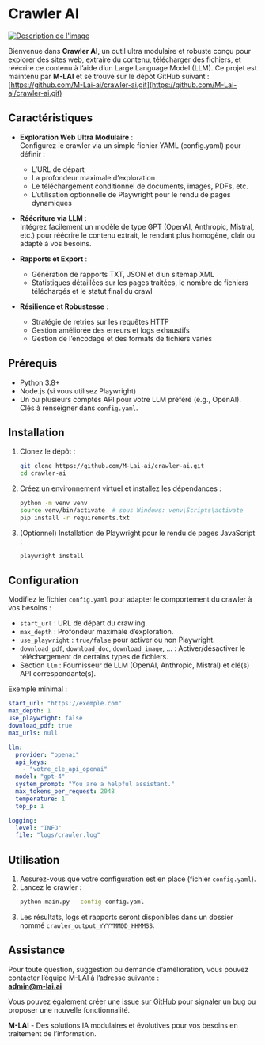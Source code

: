 # Crawler AI
[![Description de l'image](https://raw.githubusercontent.com/M-Lai-ai/logo/refs/heads/main/favicon.ico)](https://votre-lien-cible.com)

Bienvenue dans **Crawler AI**, un outil ultra modulaire et robuste conçu pour explorer des sites web, extraire du contenu, télécharger des fichiers, et réécrire ce contenu à l’aide d’un Large Language Model (LLM). Ce projet est maintenu par **M-LAI** et se trouve sur le dépôt GitHub suivant : [https://github.com/M-Lai-ai/crawler-ai.git](https://github.com/M-Lai-ai/crawler-ai.git)

## Caractéristiques

- **Exploration Web Ultra Modulaire** :  
  Configurez le crawler via un simple fichier YAML (config.yaml) pour définir :
  - L’URL de départ
  - La profondeur maximale d’exploration
  - Le téléchargement conditionnel de documents, images, PDFs, etc.
  - L’utilisation optionnelle de Playwright pour le rendu de pages dynamiques
  
- **Réécriture via LLM** :  
  Intégrez facilement un modèle de type GPT (OpenAI, Anthropic, Mistral, etc.) pour réécrire le contenu extrait, le rendant plus homogène, clair ou adapté à vos besoins.
  
- **Rapports et Export** :
  - Génération de rapports TXT, JSON et d’un sitemap XML
  - Statistiques détaillées sur les pages traitées, le nombre de fichiers téléchargés et le statut final du crawl
  
- **Résilience et Robustesse** :
  - Stratégie de retries sur les requêtes HTTP
  - Gestion améliorée des erreurs et logs exhaustifs
  - Gestion de l’encodage et des formats de fichiers variés
  

## Prérequis

- Python 3.8+
- Node.js (si vous utilisez Playwright)
- Un ou plusieurs comptes API pour votre LLM préféré (e.g., OpenAI). Clés à renseigner dans `config.yaml`.

## Installation

1. Clonez le dépôt :
   ```bash
   git clone https://github.com/M-Lai-ai/crawler-ai.git
   cd crawler-ai
   ```

2. Créez un environnement virtuel et installez les dépendances :
   ```bash
   python -m venv venv
   source venv/bin/activate  # sous Windows: venv\Scripts\activate
   pip install -r requirements.txt
   ```

3. (Optionnel) Installation de Playwright pour le rendu de pages JavaScript :
   ```bash
   playwright install
   ```

## Configuration

Modifiez le fichier `config.yaml` pour adapter le comportement du crawler à vos besoins :

- `start_url` : URL de départ du crawling.
- `max_depth` : Profondeur maximale d’exploration.
- `use_playwright` : `true/false` pour activer ou non Playwright.
- `download_pdf`, `download_doc`, `download_image`, ... : Activer/désactiver le téléchargement de certains types de fichiers.
- Section `llm` : Fournisseur de LLM (OpenAI, Anthropic, Mistral) et clé(s) API correspondante(s).

Exemple minimal :

```yaml
start_url: "https://exemple.com"
max_depth: 1
use_playwright: false
download_pdf: true
max_urls: null

llm:
  provider: "openai"
  api_keys:
    - "votre_cle_api_openai"
  model: "gpt-4"
  system_prompt: "You are a helpful assistant."
  max_tokens_per_request: 2048
  temperature: 1
  top_p: 1

logging:
  level: "INFO"
  file: "logs/crawler.log"
```

## Utilisation

1. Assurez-vous que votre configuration est en place (fichier `config.yaml`).
2. Lancez le crawler :
   ```bash
   python main.py --config config.yaml
   ```
3. Les résultats, logs et rapports seront disponibles dans un dossier nommé `crawler_output_YYYYMMDD_HHMMSS`.

## Assistance

Pour toute question, suggestion ou demande d’amélioration, vous pouvez contacter l’équipe M-LAI à l’adresse suivante :  
**admin@m-lai.ai**

Vous pouvez également créer une [issue sur GitHub](https://github.com/M-Lai-ai/crawler-ai/issues) pour signaler un bug ou proposer une nouvelle fonctionnalité.



**M-LAI** - Des solutions IA modulaires et évolutives pour vos besoins en traitement de l’information.
